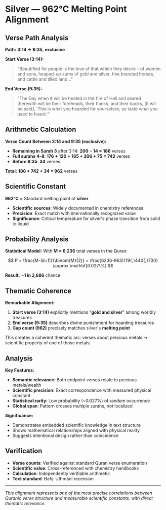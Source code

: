 # Silver — 962°C Melting Point Alignment

## Verse Path Analysis

**Path:** **3:14 → 9:35**, **exclusive**

**Start Verse (3:14):**

> "Beautified for people is the love of that which they desire - of women and sons, heaped-up sums of gold and silver, fine branded horses, and cattle and tilled land..."

**End Verse (9:35):**

> "The Day when it will be heated in the fire of Hell and seared therewith will be their foreheads, their flanks, and their backs, [it will be said], 'This is what you hoarded for yourselves, so taste what you used to hoard.'"

## Arithmetic Calculation

**Verse Count Between 3:14 and 9:35 (exclusive):**

- **Remaining in Surah 3** after 3:14: **200 − 14 = 186** verses
- **Full surahs 4–8**: **176 + 120 + 165 + 206 + 75 = 742** verses
- **Before 9:35**: **34** verses

**Total:** **186 + 742 + 34 = 962** verses

## Scientific Constant

**962°C** = Standard melting point of **silver**

- **Scientific sources**: Widely documented in chemistry references
- **Precision**: Exact match with internationally recognized value
- **Significance**: Critical temperature for silver's phase transition from solid to liquid

## Probability Analysis

**Statistical Model:**
With **M = 6,236** total verses in the Quran:

$$
P = \frac{M-(d+1)}{\binom{M}{2}} = \frac{6236-963}{19{,}440{,}730} \approx \mathbf{0.027\%}
$$

**Result:** ~**1 in 3,686** chance

## Thematic Coherence

**Remarkable Alignment:**

1. **Start verse (3:14)** explicitly mentions "**gold and silver**" among worldly treasures
2. **End verse (9:35)** describes divine punishment for hoarding treasures
3. **Gap count (962)** precisely matches silver's **melting point**

This creates a coherent thematic arc: verses about precious metals → scientific property of one of those metals.

## Analysis

**Key Features:**

- **Semantic relevance**: Both endpoint verses relate to precious metals/wealth
- **Scientific precision**: Exact correspondence with measured physical constant
- **Statistical rarity**: Low probability (~0.027%) of random occurrence
- **Global span**: Pattern crosses multiple surahs, not localized

**Significance:**

- Demonstrates embedded scientific knowledge in text structure
- Shows mathematical relationships aligned with physical reality
- Suggests intentional design rather than coincidence

## Verification

- **Verse counts**: Verified against standard Quran verse enumeration
- **Scientific value**: Cross-referenced with chemistry handbooks
- **Calculation**: Independently verifiable arithmetic
- **Text standard**: Ḥafṣ ʿUthmānī recension

---

_This alignment represents one of the most precise correlations between Quranic verse structure and measurable scientific constants, with direct thematic relevance._
